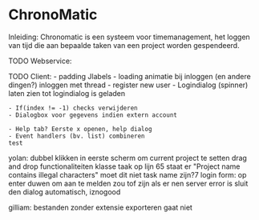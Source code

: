 ChronoMatic
===========

Inleiding:
Chronomatic is een systeem voor timemanagement, het loggen van tijd die aan bepaalde taken van een project worden gespendeerd.


TODO Webservice:


TODO Client:
	- padding Jlabels
	- loading animatie bij inloggen (en andere dingen?) inloggen met thread
	- register new user
	- Logindialog (spinner) laten zien tot logindialog is geladen

	- If(index != -1) checks verwijderen
	- Dialogbox voor gegevens indien extern account

	- Help tab? Eerste x openen, help dialog
	- Event handlers (bv. list) combineren
	test

yolan:
	dubbel klikken in eerste scherm om current project te setten
	drag and drop functionaliteiten
	klasse taak op lijn 65 staat er "Project name contains illegal characters"  moet dit niet task name zijn?7
	login form: op enter duwen om aan te melden zou tof zijn
	als er nen server error is sluit den dialog automatisch, iznogood

gilliam:
	bestanden zonder extensie exporteren gaat niet
